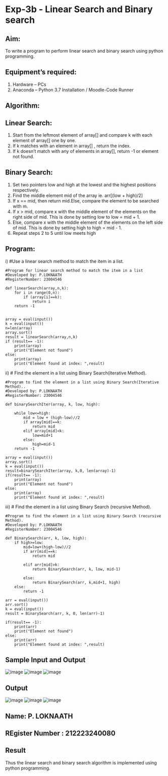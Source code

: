 # Exp-3b - Linear Search and Binary search
## Aim:
To write a program to perform linear search and binary search using python programming.
## Equipment’s required:
1.	Hardware – PCs
2.	Anaconda – Python 3.7 Installation / Moodle-Code Runner
## Algorithm:
## Linear Search:
1.	Start from the leftmost element of array[] and compare k with each element of array[] one by one.
2.	If k matches with an element in array[] , return the index.
3.	If k doesn’t match with any of elements in array[], return -1 or element not found.
## Binary Search:
1.	Set two pointers low and high at the lowest and the highest positions respectively.
2.	Find the middle element mid of the array ie. arr[(low + high)/2]
3.	If x == mid, then return mid.Else, compare the element to be searched with m.
4.	If x > mid, compare x with the middle element of the elements on the right side of mid. This is done by setting low to low = mid + 1.
5.	Else, compare x with the middle element of the elements on the left side of mid. This is done by setting high to high = mid - 1.
6.	Repeat steps 2 to 5 until low meets high
## Program:
i)	#Use a linear search method to match the item in a list.
```
#Program for linear search method to match the item in a list
#Developed by: P.LOKNAATH
#RegisterNumber: 23004546

def linearSearch(array,n,k):
    for i in range(0,n):
        if (array[i]==k):
            return i
    return -1
    
    
array = eval(input())
k = eval(input()) 
n=len(array)
array.sort()
result = linearSearch(array,n,k)
if (result== -1):
    print(array)
    print("Element not found")
else:
    print(array)
    print("Element found at index: ",result)
```
ii)	# Find the element in a list using Binary Search(Iterative Method).
```
#Program to find the element in a list using Binary Search(Iterative Method)..
#Developed by: P.LOKNAATH
#RegisterNumber: 23004546

def binarySearchIter(array, k, low, high):
    
    while low<=high:
        mid = low + (high-low)//2
        if array[mid]==k:
            return mid
        elif array[mid]<k:
            low=mid+1
        else:
            high=mid-1
    return -1
    
array = eval(input())
array.sort()
k = eval(input()) 
result=binarySearchIter(array, k,0, len(array)-1)
if(result== -1):
    print(array)
    print("Element not found")
else:
    print(array)
    print("Element found at index: ",result)
```
iii)	# Find the element in a list using Binary Search (recursive Method).
```
#Program to find the element in a list using Binary Search (recursive Method).
#Developed by: P.LOKNAATH
#RegisterNumber: 23004546

def BinarySearch(arr, k, low, high):
    if high>=low:
        mid=low+(high-low)//2
        if arr[mid]==k:
            return mid
        
        elif arr[mid]>k:
            return BinarySearch(arr, k, low, mid-1)
        
        else:
            return BinarySearch(arr, k,mid+1, high)
    else:
        return -1
            
arr = eval(input())
arr.sort()
k = eval(input()) 
result = BinarySearch(arr, k, 0, len(arr)-1)

if(result== -1):
    print(arr)
    print("Element not found")
else:
    print(arr)
    print("Element found at index: ",result)
```
## Sample Input and Output
![image](https://github.com/Loknaath-sec/Search-Algorithm/assets/145742558/2ac2a251-7b6a-4800-a593-63accb464ae3)
![image](https://github.com/Loknaath-sec/Search-Algorithm/assets/145742558/8ba17796-ac56-42ca-9e17-5256a5d69f2f)
![image](https://github.com/Loknaath-sec/Search-Algorithm/assets/145742558/cc52e40f-dd8c-46e5-a5f9-b216477750f0)

## Output
![image](https://github.com/Loknaath-sec/Search-Algorithm/assets/145742558/4280d79f-3981-40de-a069-201474fa5e93)
![image](https://github.com/Loknaath-sec/Search-Algorithm/assets/145742558/6a9783d3-1537-48d9-89b8-7a235938d97e)
![image](https://github.com/Loknaath-sec/Search-Algorithm/assets/145742558/5eebf54b-ae44-49c0-bcc4-97a38fcaacd2)

## Name: P. LOKNAATH
## REgister Number : 212223240080

## Result
Thus the linear search and binary search algorithm is implemented using python programming.
